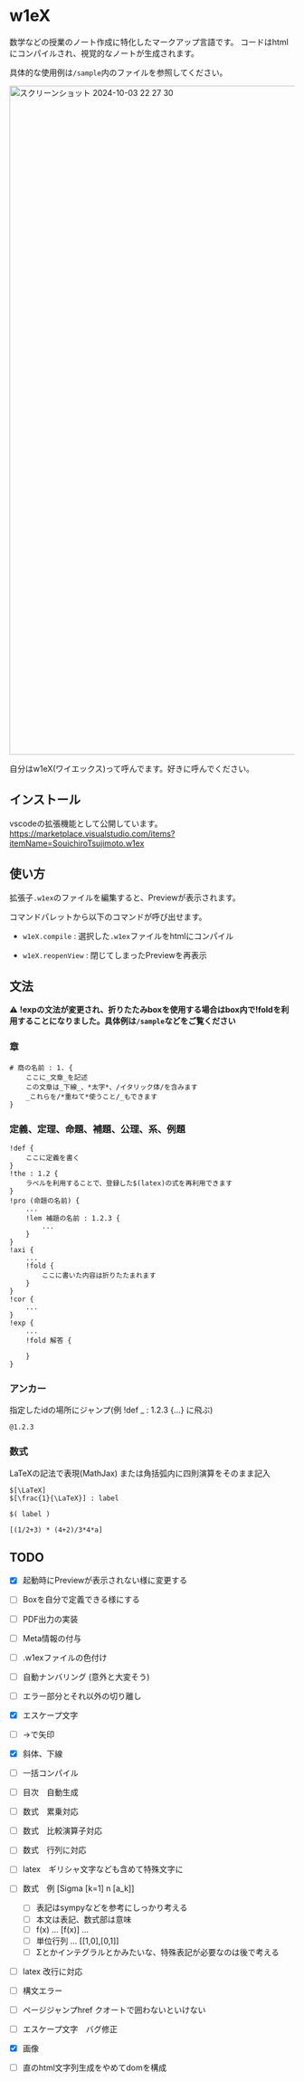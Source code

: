 # w1eX
数学などの授業のノート作成に特化したマークアップ言語です。
コードはhtmlにコンパイルされ、視覚的なノートが生成されます。

具体的な使用例は`/sample`内のファイルを参照してください。

<img width="1183" alt="スクリーンショット 2024-10-03 22 27 30" src="https://github.com/user-attachments/assets/618a449b-bb6f-4a4d-b664-f08e80139ae0">

自分はw1eX(ワイエックス)って呼んでます。好きに呼んでください。

## インストール
vscodeの拡張機能として公開しています。
https://marketplace.visualstudio.com/items?itemName=SouichiroTsujimoto.w1ex

## 使い方
拡張子`.w1ex`のファイルを編集すると、Previewが表示されます。

コマンドパレットから以下のコマンドが呼び出せます。
+ `w1eX.compile` : 選択した`.w1ex`ファイルをhtmlにコンパイル

+ `w1eX.reopenView` : 閉じてしまったPreviewを再表示

## 文法

⚠️ __!expの文法が変更され、折りたたみboxを使用する場合はbox内で!foldを利用することになりました。具体例は`/sample`などをご覧ください__

### 章
```
# 商の名前 : 1. {
    ここに_文章_を記述
    この文章は_下線_、*太字*、/イタリック体/を含みます
    _これらを/*重ねて*使うこと/_もできます
}
```

### 定義、定理、命題、補題、公理、系、例題
```
!def {
    ここに定義を書く
}
!the : 1.2 {
    ラベルを利用することで、登録した$(latex)の式を再利用できます
}
!pro (命題の名前) {
    ...
    !lem 補題の名前 : 1.2.3 {
        ...
    }
}
!axi {
    ...
    !fold {
        ここに書いた内容は折りたたまれます
    }
}
!cor {
    ...
}
!exp {
    ...
    !fold 解答 {

    }
}
```


### アンカー
指定したidの場所にジャンプ(例 !def _ : 1.2.3 {...} に飛ぶ)
```
@1.2.3
```

### 数式
LaTeXの記法で表現(MathJax)
または角括弧内に四則演算をそのまま記入
```
$[\LaTeX]
$[\frac{1}{\LaTeX}] : label

$( label )

[(1/2+3) * (4+2)/3*4*a]
```



## TODO
- [x] 起動時にPreviewが表示されない様に変更する
- [ ] Boxを自分で定義できる様にする
- [ ] PDF出力の実装
- [ ] Meta情報の付与
- [ ] .w1exファイルの色付け
- [ ] 自動ナンバリング (意外と大変そう)
- [ ] エラー部分とそれ以外の切り離し
- [x] エスケープ文字
- [ ] ->で矢印
- [x] 斜体、下線
- [ ] 一括コンパイル
- [ ] 目次　自動生成
- [ ] 数式　累乗対応
- [ ] 数式　比較演算子対応
- [ ] 数式　行列に対応
- [ ] latex　ギリシャ文字なども含めて特殊文字に
- [ ] 数式　例 [Sigma [k=1] n [a_k]]
    - [ ] 表記はsympyなどを参考にしっかり考える
    - [ ] 本文は表記、数式部は意味
    - [ ] f(x) ... [f(x)] ... 
    - [ ] 単位行列 ... [[1,0],[0,1]]
    - [ ] Σとかインテグラルとかみたいな、特殊表記が必要なのは後で考える
- [ ] latex 改行に対応
- [ ] 構文エラー
- [ ] ページジャンプhref クオートで囲わないといけない
- [ ] エスケープ文字　バグ修正
- [x] 画像
- [ ] 直のhtml文字列生成をやめてdomを構成


